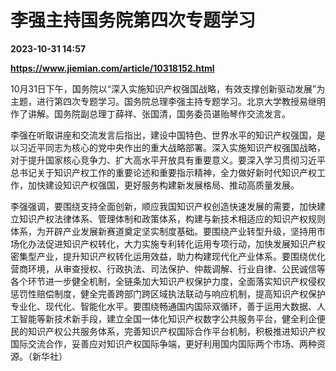 # 李强主持国务院第四次专题学习

**2023-10-31 14:57**

**https://www.jiemian.com/article/10318152.html**

10月31日下午，国务院以“深入实施知识产权强国战略，有效支撑创新驱动发展”为主题，进行第四次专题学习。国务院总理李强主持专题学习。北京大学教授易继明作了讲解。国务院副总理丁薛祥、张国清，国务委员谌贻琴作交流发言。

李强在听取讲座和交流发言后指出，建设中国特色、世界水平的知识产权强国，是以习近平同志为核心的党中央作出的重大战略部署。深入实施知识产权强国战略，对于提升国家核心竞争力、扩大高水平开放具有重要意义。要深入学习贯彻习近平总书记关于知识产权工作的重要论述和重要指示精神，全力做好新时代知识产权工作，加快建设知识产权强国，更好服务构建新发展格局、推动高质量发展。

李强强调，要围绕支持全面创新，顺应我国知识产权创造快速发展的需要，加快建立知识产权法律体系、管理体制和政策体系，构建与新技术相适应的知识产权规则体系，为开辟产业发展新赛道奠定坚实制度基础。要围绕产业转型升级，坚持用市场化办法促进知识产权转化，大力实施专利转化运用专项行动，加快发展知识产权密集型产业，提升知识产权转化运用效益，助力构建现代化产业体系。要围绕优化营商环境，从审查授权、行政执法、司法保护、仲裁调解、行业自律、公民诚信等各个环节进一步健全机制，全链条加大知识产权保护力度，全面落实知识产权侵权惩罚性赔偿制度，健全完善跨部门跨区域执法联动与响应机制，提高知识产权保护专业化、现代化、智能化水平。要围绕畅通国内国际双循环，善于运用大数据、人工智能等新技术新手段，建立全国一体化知识产权数字公共服务平台，健全利企便民的知识产权公共服务体系，完善知识产权国际合作平台机制，积极推进知识产权国际交流合作，妥善应对知识产权国际争端，更好利用国内国际两个市场、两种资源。（新华社）